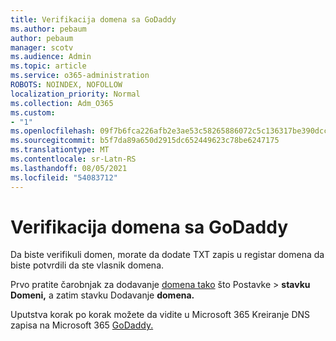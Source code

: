 ```yaml
---
title: Verifikacija domena sa GoDaddy
ms.author: pebaum
author: pebaum
manager: scotv
ms.audience: Admin
ms.topic: article
ms.service: o365-administration
ROBOTS: NOINDEX, NOFOLLOW
localization_priority: Normal
ms.collection: Adm_O365
ms.custom:
- "1"
ms.openlocfilehash: 09f7b6fca226afb2e3ae53c58265886072c5c136317be390dccfc76f13efa94d
ms.sourcegitcommit: b5f7da89a650d2915dc652449623c78be6247175
ms.translationtype: MT
ms.contentlocale: sr-Latn-RS
ms.lasthandoff: 08/05/2021
ms.locfileid: "54083712"
---
```

# <a name="verify-your-domain-with-godaddy"></a>Verifikacija domena sa GoDaddy

Da biste verifikuli domen, morate da dodate TXT zapis u registar domena da biste potvrdili da ste vlasnik domena. 

Prvo pratite čarobnjak za dodavanje  [domena tako](https://admin.microsoft.com/Adminportal#/Domains) što Postavke \> **stavku Domeni,** a zatim stavku Dodavanje **domena.**
  
Uputstva korak po korak možete da vidite u Microsoft 365 Kreiranje DNS zapisa na Microsoft 365 [GoDaddy.](https://docs.microsoft.com/microsoft-365/admin/dns/create-dns-records-at-godaddy)